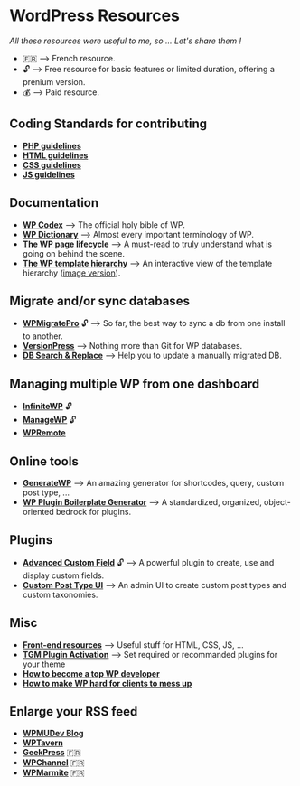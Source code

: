 # WordPress Resources
 *All these resources were useful to me, so ... Let's share them !*
 - :fr: --> French resource.
 - :unlock: --> Free resource for basic features or limited duration, offering a prenium version.
 - :moneybag: --> Paid resource.

## Coding Standards for contributing
- [**PHP guidelines**](https://make.wordpress.org/core/handbook/best-practices/coding-standards/php/)
- [**HTML guidelines**](https://make.wordpress.org/core/handbook/best-practices/coding-standards/html/)
- [**CSS guidelines**](https://make.wordpress.org/core/handbook/best-practices/coding-standards/css/)
- [**JS guidelines**](https://make.wordpress.org/core/handbook/best-practices/coding-standards/javascript/)


## Documentation
- [**WP Codex**](https://codex.wordpress.org/) --> The official holy bible of WP.
- [**WP Dictionary**](https://premium.wpmudev.org/blog/wordpress-dictionary/) --> Almost every important terminology of WP.
- [**The WP page lifecycle**](https://tommcfarlin.com/wordpress-page-lifecycle/) --> A must-read to truly understand what is going on behind the scene.
- [**The WP template hierarchy**](https://wphierarchy.com/) --> An interactive view of the template hierarchy ([image version](https://developer.wordpress.org/files/2014/10/template-hierarchy.png)).


## Migrate and/or sync databases
- [**WPMigratePro**](https://deliciousbrains.com/wp-migrate-db-pro/) :unlock: --> So far, the best way to sync a db from one install to another.
- [**VersionPress**](https://versionpress.net/) --> Nothing more than Git for WP databases.
- [**DB Search & Replace**](http://interconnectit.com/products/search-and-replace-for-wordpress-databases/) --> Help you to update a manually migrated DB.


## Managing multiple WP from one dashboard
- [**InfiniteWP**](https://infinitewp.com/) :unlock:
- [**ManageWP**](https://managewp.com/) :unlock:
- [**WPRemote**](https://wpremote.com/)


## Online tools
- [**GenerateWP**](https://generatewp.com/) --> An amazing generator for shortcodes, query, custom post type, ...
- [**WP Plugin Boilerplate Generator**](http://wppb.io/) --> A standardized, organized, object-oriented bedrock for plugins.


## Plugins
- [**Advanced Custom Field**](https://www.advancedcustomfields.com/) :unlock: --> A powerful plugin to create, use and display custom fields.
- [**Custom Post Type UI**](https://fr.wordpress.org/plugins/custom-post-type-ui/) --> An admin UI to create custom post types and custom taxonomies.


## Misc
- [**Front-end resources**](https://github.com/monsieurnebo/front-webdev-resources) --> Useful stuff for HTML, CSS, JS, ...
- [**TGM Plugin Activation**](https://github.com/TGMPA/TGM-Plugin-Activation) --> Set required or recommanded plugins for your theme
- [**How to become a top WP developer**](https://www.smashingmagazine.com/2012/08/how-to-become-a-top-wordpress-developer/)
- [**How to make WP hard for clients to mess up**](https://www.smashingmagazine.com/2016/07/how-to-make-wordpress-hard-for-clients-to-mess-up/)


## Enlarge your RSS feed
- [**WPMUDev Blog**](https://premium.wpmudev.org/blog/)
- [**WPTavern**](https://wptavern.com/)
- [**GeekPress**](http://www.geekpress.fr/) :fr:
- [**WPChannel**](https://wpchannel.com/) :fr:
- [**WPMarmite**](https://wpmarmite.com/) :fr:
